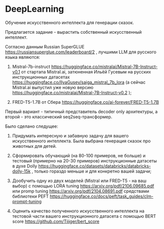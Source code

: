 # DeepLearning
Обучение искусственного интеллекта для генерации сказок.

Предлагается задание - вырастить собственный искусственный интеллект.

Согласно данным Russian SuperGLUE https://russiansuperglue.com/leaderboard/2 , лучшими LLM для русского языка являются:

1. Mistral-7b-instruct https://huggingface.co/mistralai/Mistral-7B-Instruct-v0.1 от стартапа Mistral.ai, затюненная Ильёй Гусевым на русских инструкционных датасетах https://huggingface.co/IlyaGusev/saiga_mistral_7b_lora (а сейчас Mistral.ai выпустил уже новую версию https://huggingface.co/mistralai/Mistral-7B-Instruct-v0.2 );

2. FRED-T5-1.7B  от Сбера https://huggingface.co/ai-forever/FRED-T5-1.7B

Первый вариант - типичный представитель decoder only архитектуры, а второй - это классический seq2seq-трансформер.

Было сделано следущее:

1) Придумать интересную и забавную задачу для вашего искусственного интеллекта. Была выбрана генерация сказок про животных для детей.

2) Сформировать обучающий (на 80-100 примеров, не больше) и тестовый (примерно на 20-30 примеров) инструкционные датасеты в духе Dolly https://huggingface.co/datasets/databricks/databricks-dolly-15k , только гораздо меньше и для конкретно вашей задачи;

3) Дообучить одну из двух моделей (Mistral или FRED-T5 - на ваш выбор) с помощью LORA tuning https://arxiv.org/pdf/2106.09685.pdf или promp tuning https://arxiv.org/pdf/2104.08691.pdf средствами библиотеки PEFT https://huggingface.co/docs/peft/task_guides/clm-prompt-tuning

4) Оценить качество полученного искусственного интеллекта на тестовой части вашего инструкционного датасета с помощью BERT score https://github.com/Tiiiger/bert_score
